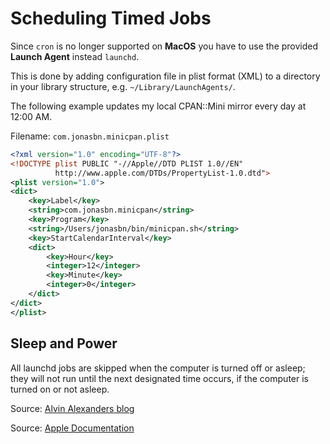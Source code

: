 # Scheduling Timed Jobs

Since `cron` is no longer supported on **MacOS** you have to use the provided **Launch Agent** instead `launchd`.

This is done by adding configuration file in plist format (XML) to a directory in your library structure, e.g. `~/Library/LaunchAgents/`.

The following example updates my local CPAN::Mini mirror every day at 12:00 AM.

Filename: `com.jonasbn.minicpan.plist`

```xml
<?xml version="1.0" encoding="UTF-8"?>
<!DOCTYPE plist PUBLIC "-//Apple//DTD PLIST 1.0//EN"
          http://www.apple.com/DTDs/PropertyList-1.0.dtd">
<plist version="1.0">
<dict>
    <key>Label</key>
    <string>com.jonasbn.minicpan</string>
    <key>Program</key>
    <string>/Users/jonasbn/bin/minicpan.sh</string>
    <key>StartCalendarInterval</key>
    <dict>
        <key>Hour</key>
        <integer>12</integer>
        <key>Minute</key>
        <integer>0</integer>
    </dict>
</dict>
</plist> 
```

## Sleep and Power

All launchd jobs are skipped when the computer is turned off or asleep; they will not run until the next designated time occurs, if the computer is turned on or not asleep.

Source: [Alvin Alexanders blog](https://alvinalexander.com/mac-os-x/mac-osx-startup-crontab-launchd-jobs)

Source: [Apple Documentation](https://developer.apple.com/library/content/documentation/MacOSX/Conceptual/BPSystemStartup/Chapters/ScheduledJobs.html#//apple_ref/doc/uid/10000172i-CH1-SW2)


